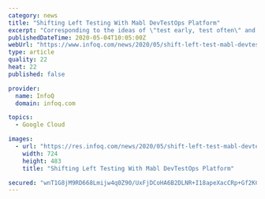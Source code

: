 ```yaml
---
category: news
title: "Shifting Left Testing With Mabl DevTestOps Platform"
excerpt: "Corresponding to the ideas of \"test early, test often\" and \"test as early as possible\" in the development lifecycle, shift-left testing is a well-known approach. Recently, the combination of shift-left testing and CI/CD is fueling a new approach to DevOps dubbed DevTestOps."
publishedDateTime: 2020-05-04T10:05:00Z
webUrl: "https://www.infoq.com/news/2020/05/shift-left-test-mabl-devtestops/"
type: article
quality: 22
heat: 22
published: false

provider:
  name: InfoQ
  domain: infoq.com

topics:
  - Google Cloud

images:
  - url: "https://res.infoq.com/news/2020/05/shift-left-test-mabl-devtestops/en/headerimage/mabl-devtestops-shift-left-1588583418085.jpeg"
    width: 724
    height: 483
    title: "Shifting Left Testing With Mabl DevTestOps Platform"

secured: "wnT1G8jM9RD668Lmijw4q0Z90/UxFjDCoHA6B2DLNR+I18apeXacCRp+Gf2KCGY5rT5dCCryW/pusEQiU3ozZSa1oCAnh7lRHuiybnMWMI/+ZegNthGXK2o1emrw4kDE5CThsyt2rR+VNxM2+/2VXtWgY60u+Z9Vb/FcTnl3jAiSIhAi17VCYj6CJg8T2/ayfgjTNZF+P4Z5yhWpTWAxZDXYZuMVTKscF4CqXKjtz2Be9lMGcrJeVKZVFJO2gqFNzdWH/PTgsT8fSKBZG5SqUq+QnWAGIrPfRA1XjORwurbUNbh7N3oO+DZ5uf75BaqPrqGklNMQxwPMnTWRBIHtHWzdzvfCRGbZ+/R4wUri2WdxLPjQ1e02NHJvawwqMFcAh7cZxsxySmcy8OaIqC3oRhNXRythLqE4L5blhtzwnRZfzic0iUvDXC/TpCdoRlQ44EAGZE8QDHMyjUC/MDu7WNyjSibTWeSz2MVsJvLmZW8=;zPjjaWug3Fb7yL/hWORc1g=="
---
```


